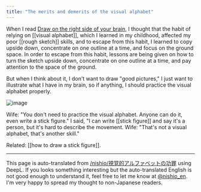 ```yaml
---
title: "The merits and demerits of the visual alphabet"
---
```


When I read [Draw on the right side of your brain](http://amzn.to/2sIYWal), I thought that the habit of relying on [[visual alphabet]], which I learned in my childhood, affected my poor [[rough sketch]] skills, and to escape from this habit, I learned to copy upside down, concentrate on one outline at a time, and focus on the ground space. In order to escape from this habit, lessons are being given on how to turn the sketch upside down, concentrate on one outline at a time, and pay attention to the space of the ground.

But when I think about it, I don't want to draw "good pictures," I just want to illustrate what I have in my brain, so if anything, I should practice the visual alphabet properly.

![image](https://gyazo.com/9c62b7259a1c0d1dea16777b135a91c5/thumb/1000)

Wife: "You don't need to practice the visual alphabet. Anyone can do it, even write a stick figure."
I said, "I can write [[stick figure]] and say it's a person, but it's hard to describe the movement.
Wife: "That's not a visual alphabet, that's another skill."

Related: [[how to draw a stick figure]].

---
This page is auto-translated from [/nishio/視覚的アルファベットの功罪](https://scrapbox.io/nishio/視覚的アルファベットの功罪) using DeepL. If you looks something interesting but the auto-translated English is not good enough to understand it, feel free to let me know at [@nishio_en](https://twitter.com/nishio_en). I'm very happy to spread my thought to non-Japanese readers.
